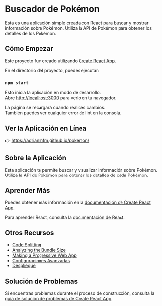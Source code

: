 # Buscador de Pokémon

Esta es una aplicación simple creada con React para buscar y mostrar información sobre Pokémon. Utiliza la API de Pokémon para obtener los detalles de los Pokémon.

## Cómo Empezar

Este proyecto fue creado utilizando [Create React App](https://github.com/facebook/create-react-app).

En el directorio del proyecto, puedes ejecutar:

### `npm start`

Esto inicia la aplicación en modo de desarrollo.\
Abre [http://localhost:3000](http://localhost:3000) para verlo en tu navegador.

La página se recargará cuando realices cambios.\
También puedes ver cualquier error de lint en la consola.

## Ver la Aplicación en Línea

👉 https://adrianmfm.github.io/pokemon/

## Sobre la Aplicación

Esta aplicación te permite buscar y visualizar información sobre Pokémon. Utiliza la API de Pokémon para obtener los detalles de cada Pokémon.

## Aprender Más

Puedes obtener más información en la [documentación de Create React App](https://facebook.github.io/create-react-app/docs/getting-started).

Para aprender React, consulta la [documentación de React](https://reactjs.org/).

## Otros Recursos

- [Code Splitting](https://facebook.github.io/create-react-app/docs/code-splitting)
- [Analyzing the Bundle Size](https://facebook.github.io/create-react-app/docs/analyzing-the-bundle-size)
- [Making a Progressive Web App](https://facebook.github.io/create-react-app/docs/making-a-progressive-web-app)
- [Configuraciones Avanzadas](https://facebook.github.io/create-react-app/docs/advanced-configuration)
- [Despliegue](https://facebook.github.io/create-react-app/docs/deployment)

## Solución de Problemas

Si encuentras problemas durante el proceso de construcción, consulta la [guía de solución de problemas de Create React App](https://facebook.github.io/create-react-app/docs/troubleshooting#npm-run-build-fails-to-minify).
